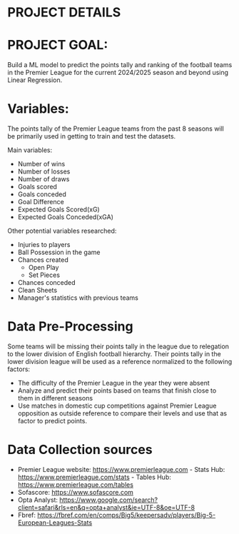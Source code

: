 # PROJECT DETAILS

# PROJECT GOAL:
Build a ML model to predict the points tally and ranking of the football teams in the Premier League for the current 2024/2025 season and beyond using Linear Regression. <br />

# Variables:
The points tally of the Premier League teams from the past 8 seasons will be primarily used in getting to train and test the datasets. <br />

Main variables:
- Number of wins
- Number of losses
- Number of draws
- Goals scored
- Goals conceded
- Goal Difference
- Expected Goals Scored(xG)
- Expected Goals Conceded(xGA)

Other potential variables researched: 
- Injuries to players
- Ball Possession in the game
- Chances created
    - Open Play
    - Set Pieces
- Chances conceded
- Clean Sheets
- Manager's statistics with previous teams

# Data Pre-Processing
Some teams will be missing their points tally in the league due to relegation to the lower division of English football hierarchy. Their points tally in the lower division league will be used as a reference normalized to the following factors:
- The difficulty of the Premier League in the year they were absent
- Analyze and predict their points based on teams that finish close to them in different seasons
- Use matches in domestic cup competitions against Premier League opposition as outside reference to compare their levels and use that as factor to predict points.

# Data Collection sources
- Premier League website: https://www.premierleague.com
      - Stats Hub: https://www.premierleague.com/stats
      - Tables Hub: https://www.premierleague.com/tables
- Sofascore: https://www.sofascore.com
- Opta Analyst: https://www.google.com/search?client=safari&rls=en&q=opta+analyst&ie=UTF-8&oe=UTF-8
- Fbref: https://fbref.com/en/comps/Big5/keepersadv/players/Big-5-European-Leagues-Stats
